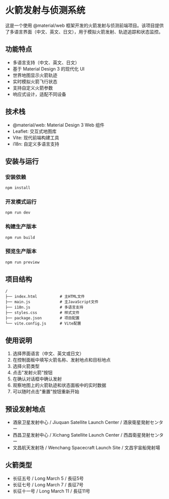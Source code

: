 # 火箭发射与侦测系统

这是一个使用 @material/web 框架开发的火箭发射与侦测前端项目。该项目提供了多语言界面（中文、英文、日文），用于模拟火箭发射、轨迹追踪和状态监控。

## 功能特点

- 多语言支持（中文、英文、日文）
- 基于 Material Design 3 的现代化 UI
- 世界地图显示火箭轨迹
- 实时模拟火箭飞行状态
- 支持自定义火箭参数
- 响应式设计，适配不同设备

## 技术栈

- @material/web: Material Design 3 Web 组件
- Leaflet: 交互式地图库
- Vite: 现代前端构建工具
- i18n: 自定义多语言支持

## 安装与运行

### 安装依赖

```bash
npm install
```

### 开发模式运行

```bash
npm run dev
```

### 构建生产版本

```bash
npm run build
```

### 预览生产版本

```bash
npm run preview
```

## 项目结构

```
/
├── index.html          # 主HTML文件
├── main.js             # 主JavaScript文件
├── i18n.js             # 多语言支持
├── styles.css          # 样式文件
├── package.json        # 项目配置
└── vite.config.js      # Vite配置
```

## 使用说明

1. 选择界面语言（中文、英文或日文）
2. 在控制面板中填写火箭名称、发射地点和目标地点
3. 选择火箭类型
4. 点击"发射火箭"按钮
5. 在确认对话框中确认发射
6. 观察地图上的火箭轨迹和状态面板中的实时数据
7. 可以随时点击"重置"按钮重新开始

## 预设发射地点

- 酒泉卫星发射中心 / Jiuquan Satellite Launch Center / 酒泉衛星発射センター
- 西昌卫星发射中心 / Xichang Satellite Launch Center / 西昌衛星発射センター
- 文昌航天发射场 / Wenchang Spacecraft Launch Site / 文昌宇宙船発射場

## 火箭类型

- 长征五号 / Long March 5 / 長征5号
- 长征七号 / Long March 7 / 長征7号
- 长征十一号 / Long March 11 / 長征11号
